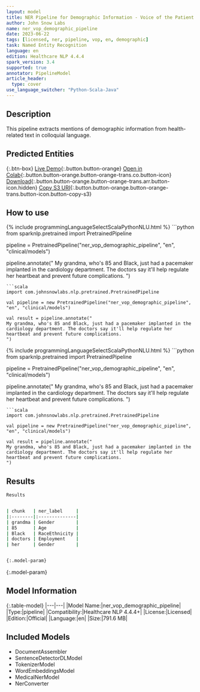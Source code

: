 ```yaml
---
layout: model
title: NER Pipeline for Demographic Information - Voice of the Patient
author: John Snow Labs
name: ner_vop_demographic_pipeline
date: 2023-06-22
tags: [licensed, ner, pipeline, vop, en, demographic]
task: Named Entity Recognition
language: en
edition: Healthcare NLP 4.4.4
spark_version: 3.4
supported: true
annotator: PipelineModel
article_header:
  type: cover
use_language_switcher: "Python-Scala-Java"
---
```


## Description

This pipeline extracts mentions of demographic information from health-related text in colloquial language.

## Predicted Entities



{:.btn-box}
[Live Demo](https://demo.johnsnowlabs.com/healthcare/VOP/){:.button.button-orange}
[Open in Colab](https://colab.research.google.com/github/JohnSnowLabs/spark-nlp-workshop/blob/master/tutorials/streamlit_notebooks/healthcare/VOICE_OF_PATIENT.ipynb){:.button.button-orange.button-orange-trans.co.button-icon}
[Download](https://s3.amazonaws.com/auxdata.johnsnowlabs.com/clinical/models/ner_vop_demographic_pipeline_en_4.4.4_3.4_1687434506221.zip){:.button.button-orange.button-orange-trans.arr.button-icon.hidden}
[Copy S3 URI](s3://auxdata.johnsnowlabs.com/clinical/models/ner_vop_demographic_pipeline_en_4.4.4_3.4_1687434506221.zip){:.button.button-orange.button-orange-trans.button-icon.button-copy-s3}

## How to use

<div class="tabs-box" markdown="1">
{% include programmingLanguageSelectScalaPythonNLU.html %}
```python
from sparknlp.pretrained import PretrainedPipeline

pipeline = PretrainedPipeline("ner_vop_demographic_pipeline", "en", "clinical/models")

pipeline.annotate("
My grandma, who's 85 and Black, just had a pacemaker implanted in the cardiology department. The doctors say it'll help regulate her heartbeat and prevent future complications.
")

```
```scala
import com.johnsnowlabs.nlp.pretrained.PretrainedPipeline

val pipeline = new PretrainedPipeline("ner_vop_demographic_pipeline", "en", "clinical/models")

val result = pipeline.annotate("
My grandma, who's 85 and Black, just had a pacemaker implanted in the cardiology department. The doctors say it'll help regulate her heartbeat and prevent future complications.
")
```
</div>

<div class="tabs-box" markdown="1">
{% include programmingLanguageSelectScalaPythonNLU.html %}
```python
from sparknlp.pretrained import PretrainedPipeline

pipeline = PretrainedPipeline("ner_vop_demographic_pipeline", "en", "clinical/models")

pipeline.annotate("
My grandma, who's 85 and Black, just had a pacemaker implanted in the cardiology department. The doctors say it'll help regulate her heartbeat and prevent future complications.
")
```
```scala
import com.johnsnowlabs.nlp.pretrained.PretrainedPipeline

val pipeline = new PretrainedPipeline("ner_vop_demographic_pipeline", "en", "clinical/models")

val result = pipeline.annotate("
My grandma, who's 85 and Black, just had a pacemaker implanted in the cardiology department. The doctors say it'll help regulate her heartbeat and prevent future complications.
")
```
</div>

## Results

```bash
Results


| chunk   | ner_label     |
|:--------|:--------------|
| grandma | Gender        |
| 85      | Age           |
| Black   | RaceEthnicity |
| doctors | Employment    |
| her     | Gender        |


{:.model-param}
```

{:.model-param}
## Model Information

{:.table-model}
|---|---|
|Model Name:|ner_vop_demographic_pipeline|
|Type:|pipeline|
|Compatibility:|Healthcare NLP 4.4.4+|
|License:|Licensed|
|Edition:|Official|
|Language:|en|
|Size:|791.6 MB|

## Included Models

- DocumentAssembler
- SentenceDetectorDLModel
- TokenizerModel
- WordEmbeddingsModel
- MedicalNerModel
- NerConverter